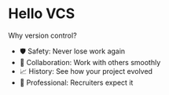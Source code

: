 # Hello VCS

Why version control?

- 🛡️ Safety: Never lose work again
- 🤝 Collaboration: Work with others smoothly
- 📈 History: See how your project evolved
- 💼 Professional: Recruiters expect it
